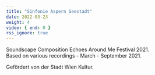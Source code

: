 ```yaml
---
title: "Sinfonie Aspern Seestadt"
date: 2022-03-23
weight: 4
video: { end: 0 }
rss_ignore: true
---
```

Soundscape Composition Echoes Around Me Festival 2021.  
Based on various recordings - March - September 2021.

Gefördert von der Stadt Wien Kultur.

<!--
{{< vimeo "663353830?h=d197340ccf" >}}
-->
